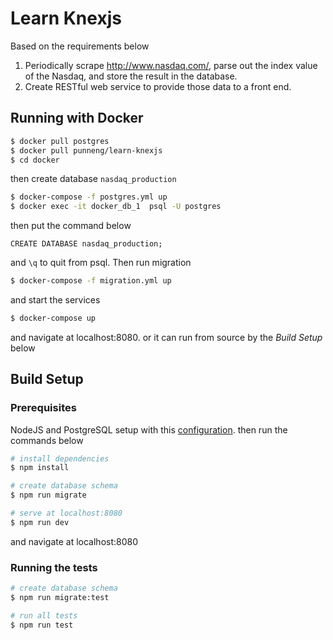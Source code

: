 # Learn Knexjs

Based on the requirements below

1. Periodically scrape http://www.nasdaq.com/, parse out the index value of the Nasdaq, and store the result in the database.  
2. Create RESTful web service to provide those data to a front end.

## Running with Docker

``` bash
$ docker pull postgres
$ docker pull punneng/learn-knexjs
$ cd docker
```
then create database `nasdaq_production`
``` bash
$ docker-compose -f postgres.yml up
$ docker exec -it docker_db_1  psql -U postgres
```
then put the command below
```
CREATE DATABASE nasdaq_production;
```
and `\q` to quit from psql.
Then run migration
``` bash
$ docker-compose -f migration.yml up
```
and start the services
``` bash
$ docker-compose up
```
and navigate at localhost:8080.
or it can run from source by the *Build Setup* below

## Build Setup

### Prerequisites

NodeJS and PostgreSQL setup with this [configuration](https://github.com/punneng/learn-knexjs/blob/master/config/main.js).
then run the commands below

``` bash
# install dependencies
$ npm install

# create database schema
$ npm run migrate

# serve at localhost:8080
$ npm run dev
```
and navigate at localhost:8080

### Running the tests

``` bash
# create database schema
$ npm run migrate:test

# run all tests
$ npm run test

```

